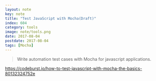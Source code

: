 ```yaml
---
layout: note
key: note
title: "Test JavaScript with Mocha(Draft)"
index: 604
category: tools
image: note/tools.png
date: 2017-08-04
postdate: 2017-08-04
tags: [Mocha]
---
```


> Write automation test cases with Mocha for javascript applications.

https://codeburst.io/how-to-test-javascript-with-mocha-the-basics-80132324752e
